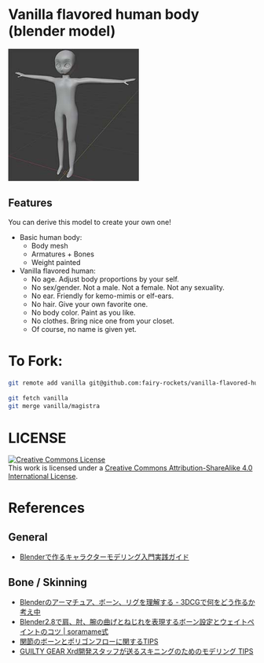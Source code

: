 # Vanilla flavored human body (blender model)

[![.github/image.jpg](.github/image.jpg)](.github/image.jpg)

## Features

You can derive this model to create your own one!

- Basic human body:
  - Body mesh
  - Armatures + Bones
  - Weight painted
- Vanilla flavored human:
  - No age. Adjust body proportions by your self.
  - No sex/gender. Not a male. Not a female. Not any sexuality.
  - No ear. Friendly for kemo-mimis or elf-ears.
  - No hair. Give your own favorite one.
  - No body color. Paint as you like.
  - No clothes. Bring nice one from your closet.
  - Of course, no name is given yet.

# To Fork:

```bash
git remote add vanilla git@github.com:fairy-rockets/vanilla-flavored-human-body.blend.git
```

```bash
git fetch vanilla
git merge vanilla/magistra
```

# LICENSE

<a rel="license" href="http://creativecommons.org/licenses/by-sa/4.0/"><img alt="Creative Commons License" style="border-width:0" src="https://i.creativecommons.org/l/by-sa/4.0/88x31.png" /></a><br />This work is licensed under a <a rel="license" href="http://creativecommons.org/licenses/by-sa/4.0/">Creative Commons Attribution-ShareAlike 4.0 International License</a>.

# References

## General

- [Blenderで作るキャラクターモデリング入門実践ガイド](https://www.amazon.co.jp/dp/B091KQFSRC)

## Bone / Skinning

- [Blenderのアーマチュア、ボーン、リグを理解する - 3DCGで何をどう作るか考え中](https://www.yamato-tsukasa.com/entry/b3d-armature-bone-rig-diff)
- [Blender2.8で肩、肘、腕の曲げとねじれを表現するボーン設定とウェイトペイントのコツ | soramame式](https://mrsoramame.jpn.org/archives/1381)
- [関節のボーンとポリゴンフローに関するTIPS](https://dskjal.com/blender/joint-tips.html)
- [GUILTY GEAR Xrd開発スタッフが送るスキニングのためのモデリング TIPS](https://www.slideshare.net/ASW_Yokohama/guilty-gear-xrd-tips-208013275)

